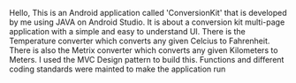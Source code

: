 Hello,
This is an Android application called 'ConversionKit' that is developed by me using JAVA on Android Studio.
It is about a conversion kit multi-page application with a simple and easy to understand UI. 
There is the Temperature converter which converts any given Celcius to Fahrenheit.
There is also the Metrix converter which converts any given Kilometers to Meters.
I used the MVC Design pattern to build this. Functions and different coding standards were mainted to make the application run 
